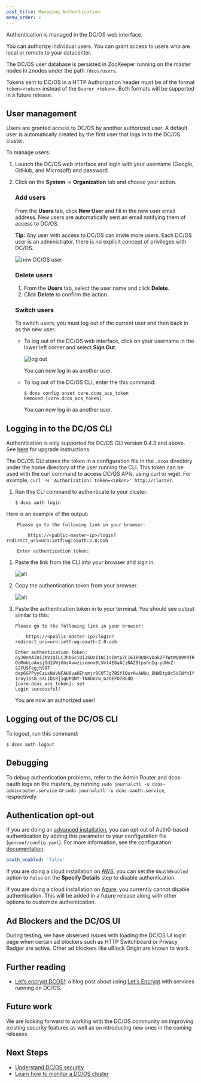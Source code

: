 ```yaml
---
post_title: Managing Authentication
menu_order: 1
---
```

Authentication is managed in the DC/OS web interface.

You can authorize individual users. You can grant access to users who are local or remote to your datacenter. 

The DC/OS user database is persisted in ZooKeeper running on the master nodes in znodes under the path `/dcos/users`.

Tokens sent to DC/OS in a HTTP Authorization header must be of the format `token=<token>` instead of the `Bearer <token>`. Both formats
will be supported in a future release.

## User management

Users are granted access to DC/OS by another authorized user. A default user is automatically created by the first user that logs in to the DC/OS cluster.

To manage users:

1.  Launch the DC/OS web interface and login with your username (Google, GitHub, and Microsoft) and password.

2.  Click on the **System** -> **Organization** tab and choose your action.
    
    ### Add users
    
    From the **Users** tab, click **New User** and fill in the new user email address. New users are automatically sent an email notifying them of access to DC/OS. 
    
    **Tip:** Any user with access to DC/OS can invite more users. Each DC/OS user is an administrator, there is no explicit concept of privileges with DC/OS.
    
    ![new DC/OS user](../img/ui-add-user.gif)
 
    ### Delete users
    
    1.  From the **Users** tab, select the user name and click **Delete**. 
    2.  Click **Delete** to confirm the action.
    
    ### Switch users
    
    To switch users, you must log out of the current user and then back in as the new user.
    
    *   To log out of the DC/OS web interface, click on your username in the lower left corner and select **Sign Out**.
        
        ![log out](../img/auth-enable-logout-user.gif)
        
        You can now log in as another user.
    
    *   To log out of the DC/OS CLI, enter the this command:
        
            $ dcos config unset core.dcos_acs_token
            Removed [core.dcos_acs_token]
            
        
        You can now log in as another user.


## <a name="log-in-cli"></a>Logging in to the DC/OS CLI
Authentication is only supported for DC/OS CLI version 0.4.3 and above. See [here](/docs/1.7/usage/cli/update/) for upgrade instructions.

The DC/OS CLI stores the token in a configuration file in the `.dcos` directory under the home directory of the user running the CLI. This token can be used with the curl command to access DC/OS APIs, using curl or wget. For example, `curl -H 'Authorization: token=<token>' http://cluster`.

1.  Run this CLI command to authenticate to your cluster:

        $ dcos auth login
        
        
   Here is an example of the output:
        
        Please go to the following link in your browser:
        
            https://<public-master-ip>/login?redirect_uri=urn:ietf:wg:oauth:2.0:oob
        
        Enter authentication token: 
        
1.  Paste the link from the CLI into your browser and sign in. 
    
    ![alt](../img/auth-login.gif)
    
1.  Copy the authentication token from your browser.
    
    ![alt](../img/auth-login-token.gif)
    
1.  Paste the authentication token in to your terminal. You should see output similar to this:
    
    
        Please go to the following link in your browser:
        
            https://<public-master-ip>/login?redirect_uri=urn:ietf:wg:oauth:2.0:oob
        
        Enter authentication token: eyJ0eXAiOiJKV1QiLCJhbGciOiJSUzI1NiIsImtpZCI6Ik9UQkVOakZFTWtWQ09VRTRPRVpGTlRNMFJrWXlRa015Tnprd1JrSkVRemRCTWpBM1FqYzVOZyJ9.eyJlbWFpbCI6ImpvZWxAbWVzb3NwaGVyZS5pbyIsImVtYWlsX3ZlcmlmaWVkIjp0cnVlLCJpc3MiOiJodHRwczovL2Rjb3MuYXV0aDAuY29tLyIsInN1YiI6Imdvb2dsZS1vYXV0aDJ8MTAxMzg1ODk3MzgxOTI5NzQwODQyIiwiYXVkIjoiM3lGNVRPU3pkbEk0NVExeHNweHplb0dCZTlmTnhtOW0iLCJleHAiOjE0NjE2MjY1NzUsImlhdCI6MTQ2MTE5NDU3NX0.sjRbqzDzr3WcL8Ay2gYl-OoMmbLoAnsjGd1UWjGhsAvwzisoonx8LVml4E8aACzNAZ9tpshuIq-yUWvZ-S2FUSFogjhS9F-dap6GPPyyCzixNuVNFAU8vaKEhqmjr8C0TJg7BSflQurHvAWUu_DHWDtpUc5VCWfhIfDynvVL2pyvVaCWqm_j4OIPx_fKLxoYVHhSbKT91RV6C6ma0NAHK7ZPJdaJmCK0lwUnluRP_QTXtWbZPmgorvhHXciZ2tEFwSB_NZMznrmE__shbFDz_sNNIBmIXlH0zUgPogeOw-1roy1Ss8_sXL1DsRj1qUPQNY-TN8UUcw_GrOEFO7BCdQ
        [core.dcos_acs_token]: set
        Login successful!
    
    You are now an authorized user!

  
## Logging out of the DC/OS CLI

To logout, run this command:

    $ dcos auth logout
        
## Debugging

To debug authentication problems, refer to the Admin Router and dcos-oauth logs on the masters, by running `sudo journalctl -u dcos-adminrouter.service`
or `sudo journalctl -u dcos-oauth.service`, respectively.

## Authentication opt-out

If you are doing an [advanced installation](/administration/installing/custom/advanced/), you can opt out of
Auth0-based authentication by adding this parameter to your configuration file (`genconf/config.yaml`). For more information, see the configuration [documentation](/administration/installing/custom/configuration-parameters/). 

```yaml
oauth_enabled: 'false'
```

If you are doing a cloud installation on [AWS](/administration/installing/cloud/aws/), you can set the `OAuthEnabled` option to `false` on the **Specify Details** step to disable authentication.

If you are doing a cloud installation on [Azure](/administration/installing/cloud/azure/), you currently cannot disable authentication. This will be added in a future release along with other
options to customize authentication.

## Ad Blockers and the DC/OS UI

During testing, we have observed issues with loading the DC/OS UI login page
when certain ad blockers such as HTTP Switchboard or Privacy Badger are active.
Other ad blockers like uBlock Origin are known to work.

## Further reading

- [Let’s encrypt DCOS!](https://mesosphere.com/blog/2016/04/06/lets-encrypt-dcos/):
  a blog post about using [Let's Encrypt](https://letsencrypt.org/) with
  services running on DC/OS.

## Future work

We are looking forward to working with the DC/OS community on improving existing
security features as well as on introducing new ones in the coming releases.

## Next Steps

- [Understand DC/OS security](/docs/1.7/overview/security/)
- [Learn how to monitor a DC/OS cluster](/docs/1.7/administration/monitoring/)
 
 [1]: https://en.wikipedia.org/wiki/STARTTLS
 
 